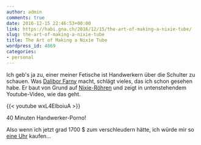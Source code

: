```yaml
---
author: admin
comments: true
date: 2016-12-15 22:46:53+00:00
link: https://habi.gna.ch/2016/12/15/the-art-of-making-a-nixie-tube/
slug: the-art-of-making-a-nixie-tube
title: The Art of Making a Nixie Tube
wordpress_id: 4869
categories:
- personal
---
```


Ich geb's ja zu, einer meiner Fetische ist Handwerkern über die Schulter zu schauen. Was [Dalibor Farny](http://www.daliborfarny.com) macht, schlägt vieles, das ich schon gesehen habe.
Er baut von Grund auf [Nixie-Röhren](https://de.wikipedia.org/wiki/Nixie-Röhre) und zeigt in untenstehendem Youtube-Video, wie das geht.

{{< youtube wxL4ElboiuA >}}

40 Minuten Handwerker-Porno!

Also wenn ich jetzt grad 1700 $ zum verschleudern hätte, ich würde mir so [eine Uhr](http://www.daliborfarny.com/zen-nixie-clock/) kaufen...
